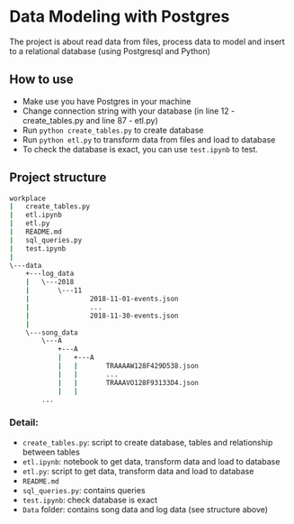 # Data Modeling with Postgres

The project is about read data from files, process data to model and insert to a relational database (using Postgresql and Python)

## How to use
- Make use you have Postgres in your machine
- Change connection string with your database (in line 12 - create_tables.py and line 87 - etl.py)
- Run ```python create_tables.py``` to create database 
- Run ```python etl.py``` to transform data from files and load to database
- To check the database is exact, you can use `test.ipynb` to test.

## Project structure
```bash
workplace
|   create_tables.py
|   etl.ipynb
|   etl.py
|   README.md
|   sql_queries.py
|   test.ipynb
|   
\---data
    +---log_data
    |   \---2018
    |       \---11
    |               2018-11-01-events.json
    |               ...
    |               2018-11-30-events.json
    |               
    \---song_data
        \---A
            +---A
            |   +---A
            |   |       TRAAAAW128F429D538.json
            |   |       ...
            |   |       TRAAAVO128F93133D4.json
            |   |       
        ...

```

### Detail: 
- `create_tables.py`: script to create database, tables and relationship between tables
- `etl.ipynb`: notebook to get data, transform data and load to database 
- `etl.py`: script to get data, transform data and load to database
- `README.md`
- `sql_queries.py`: contains queries
- `test.ipynb`: check database is exact
- `Data` folder: contains song data and log data (see structure above)
